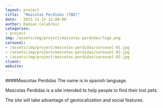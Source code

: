 ```yaml
---
layout: project
title:  "Mascotas Perdidas (TBD)"
date:   2015-11-15 12:00:00
author: Damian Calabresi
categories:
- project
img: /assets/img/project/mascotas-perdidas/logo.png
carousel:
- /assets/img/project/mascotas-perdidas/carousel-01.jpg
- /assets/img/project/mascotas-perdidas/carousel-02.jpg
- /assets/img/project/mascotas-perdidas/carousel-03.jpg
client: 
website: 
---
```

####Mascotas Perdidas
The name is in spanish language.

Mascotas Perdidas is a site intended to help people to find their lost pets. 

The site will take advantage of geolocalization and social features.

